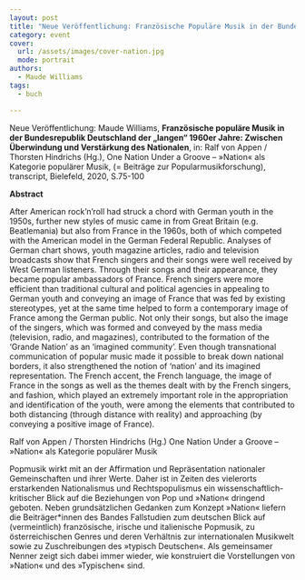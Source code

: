 ```yaml
---
layout: post
title: "Neue Veröffentlichung: Französische Populäre Musik in der Bundesrepublik (1956-1974)'"
category: event
cover:
  url: /assets/images/cover-nation.jpg
  mode: portrait
authors:
  - Maude Williams
tags:
  - buch

---
```


Neue Veröffentlichung: Maude Williams, **Französische populäre Musik in der Bundesrepublik Deutschland der „langen“ 1960er Jahre: Zwischen Überwindung und Verstärkung des Nationalen**, in: Ralf von Appen / Thorsten Hindrichs (Hg.), One Nation Under a Groove – »Nation« als Kategorie populärer Musik, (= Beiträge zur Popularmusikforschung), transcript, Bielefeld, 2020, S.75-100

<!-- more -->

**Abstract**

After American rock’n’roll had struck a chord with German youth in the 1950s, further new styles of music came in from Great Britain (e.g. Beatlemania) but also from France in the 1960s, both of which competed with the American model in the German Federal Republic. Analyses of German chart shows, youth magazine articles, radio and television broadcasts show that French singers and their songs were well received by West German listeners. Through their songs and their appearance, they became popular ambassadors of France. French singers were more efficient than traditional cultural and political agencies in appealing to German youth and conveying an image of France that was fed by existing stereotypes, yet at the same time helped to form a contemporary image of France among the German public. Not only their songs, but also the image of the singers, which was formed and conveyed by the mass media (television, radio, and magazines), contributed to the formation of the ‘Grande Nation’ as an ‘imagined community’. Even though transnational communication of popular music made it possible to break down national borders, it also strengthened the notion of ‘nation’ and its imagined representation. The French accent, the French language, the image of France in the songs as well as the themes dealt with by the French singers, and fashion, which played an extremely important role in the appropriation and identification of the youth, were among the elements that contributed to both distancing (through distance with reality) and approaching (by conveying a positive image of France).

  Ralf von Appen / Thorsten Hindrichs (Hg.)
  One Nation Under a Groove – »Nation« als Kategorie populärer Musik

  Popmusik wirkt mit an der Affirmation und Repräsentation nationaler Gemeinschaften und ihrer Werte. Daher ist in Zeiten des vielerorts erstarkenden Nationalismus und Rechtspopulismus ein wissenschaftlich-kritischer Blick auf die Beziehungen von Pop und »Nation« dringend geboten. Neben grundsätzlichen Gedanken zum Konzept »Nation« liefern die Beiträger*innen des Bandes Fallstudien zum deutschen Blick auf (vermeintlich) französische, irische und italienische Popmusik, zu österreichischen Genres und deren Verhältnis zur internationalen Musikwelt sowie zu Zuschreibungen des »typisch Deutschen«. Als gemeinsamer Nenner zeigt sich dabei immer wieder, wie konstruiert die Vorstellungen von »Nation« und des »Typischen« sind.
